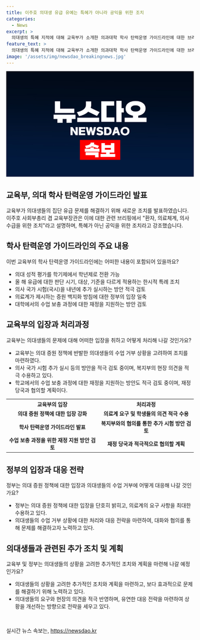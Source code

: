 ```yaml
---
title: 이주호 의대생 유급 유예는 특혜가 아니라 공익을 위한 조치
categories:
  - News
excerpt: >
  의대생의 특혜 지적에 대해 교육부가 소개한 의과대학 학사 탄력운영 가이드라인에 대한 브리핑을 통해, 이주호 사회부총리 겸 교육부장관이 환자, 의료체계, 의사 수급을 고려한 조치라고 설명했다. 의대 증원 정책 반발과 관련하여 유급 유예 및 다양한 특례 조치가 마련되었으며, 국시 추가 실시 방안도 검토 중이다. 뿐만 아니라, 각 의대에서 수업 보충 과정에 대한 재정을 지원하는 방안에 대해서도 논의되고 있다.
feature_text: >
  의대생의 특혜 지적에 대해 교육부가 소개한 의과대학 학사 탄력운영 가이드라인에 대한 브리핑을 통해, 이주호 사회부총리 겸 교육부장관이 환자, 의료체계, 의사 수급을 고려한 조치라고 설명했다. 의대 증원 정책 반발과 관련하여 유급 유예 및 다양한 특례 조치가 마련되었으며, 국시 추가 실시 방안도 검토 중이다. 뿐만 아니라, 각 의대에서 수업 보충 과정에 대한 재정을 지원하는 방안에 대해서도 논의되고 있다.
image: '/assets/img/newsdao_breakingnews.jpg'
---
```


<p><img src="/assets/img/newsdao_breakingnews.jpg" alt="implanttips 속보" /></p>

<h2>교육부, 의대 학사 탄력운영 가이드라인 발표</h2>

<p data-ke-size="size16">교육부가 의대생들의 집단 유급 문제를 해결하기 위해 새로운 조치를 발표하였습니다. 이주호 사회부총리 겸 교육부장관은 이에 대한 관련 브리핑에서 "환자, 의료체계, 의사 수급을 위한 조치"라고 설명하며, 특혜가 아닌 공익을 위한 조치라고 강조했습니다.</p>

<h2 data-ke-size="size26">학사 탄력운영 가이드라인의 주요 내용</h2>

<p data-ke-size="size16">이번 교육부의 학사 탄력운영 가이드라인에는 어떠한 내용이 포함되어 있을까요?</p>

<ul>
  <li>의대 성적 평가를 학기제에서 학년제로 전환 가능</li>
  <li>올 해 유급에 대한 판단 시기, 대상, 기준을 다르게 적용하는 한시적 특례 조치</li>
  <li>의사 국가 시험(국시)을 내년에 추가 실시하는 방안 적극 검토</li>
  <li>의료계가 제시하는 증원 백지화 방침에 대한 정부의 입장 일축</li>
  <li>대학에서의 수업 보충 과정에 대한 재정을 지원하는 방안 검토</li>
</ul>

<h2 data-ke-size="size26">교육부의 입장과 처리과정</h2>

<p data-ke-size="size16">교육부는 의대생들의 문제에 대해 어떠한 입장을 취하고 어떻게 처리해 나갈 것인가요?</p>

<ul>
  <li>교육부는 의대 증원 정책에 반발한 의대생들의 수업 거부 상황을 고려하여 조치를 마련하였다.</li>
  <li>의사 국가 시험 추가 실시 등의 방안을 적극 검토 중이며, 복지부의 현장 의견을 적극 수용하고 있다.</li>
  <li>학교에서의 수업 보충 과정에 대한 재정을 지원하는 방안도 적극 검토 중이며, 재정 당국과 협의할 계획이다.</li>
</ul>

<table>
  <tr>
    <th>교육부의 입장</th>
    <th>처리과정</th>
  </tr>
  <tr>
    <td style="text-align: center; height: 17px;"><b>의대 증원 정책에 대한 입장 강화</b></td>
    <td style="text-align: center; height: 17px;"><b>의료계 요구 및 학생들의 의견 적극 수용</b></td>
  </tr>
  <tr>
    <td style="text-align: center; height: 17px;"><b>학사 탄력운영 가이드라인 발표</b></td>
    <td style="text-align: center; height: 17px;"><b>복지부와의 협의를 통한 추가 시험 방안 검토</b></td>
  </tr>
  <tr>
    <td style="text-align: center; height: 17px;"><b>수업 보충 과정을 위한 재정 지원 방안 검토</b></td>
    <td style="text-align: center; height: 17px;"><b>재정 당국과 적극적으로 협의할 계획</b></td>
  </tr>
</table>

<h2 data-ke-size="size26">정부의 입장과 대응 전략</h2>

<p data-ke-size="size16">정부는 의대 증원 정책에 대한 입장과 의대생들의 수업 거부에 어떻게 대응해 나갈 것인가요?</p>

<ul>
  <li>정부는 의대 증원 정책에 대한 입장을 단호히 밝히고, 의료계의 요구 사항을 최대한 수용하고 있다.</li>
  <li>의대생들의 수업 거부 상황에 대한 처리와 대응 전략을 마련하여, 대화와 협의를 통해 문제를 해결하고자 노력하고 있다.</li>
</ul>

<h2 data-ke-size="size26">의대생들과 관련된 추가 조치 및 계획</h2>

<p data-ke-size="size16">교육부 및 정부는 의대생들의 상황을 고려한 추가적인 조치와 계획을 마련해 나갈 예정인가요?</p>

<ul>
  <li>의대생들의 상황을 고려한 추가적인 조치와 계획을 마련하고, 보다 효과적으로 문제를 해결하기 위해 노력하고 있다.</li>
  <li>의대생들의 요구와 현장의 의견을 적극 반영하며, 유연한 대응 전략을 마련하여 상황을 개선하는 방향으로 전략을 세우고 있다.</li>
</ul>

<p data-ke-size="size16">&nbsp;</p>
실시간 뉴스 속보는, <a href="https://newsdao.kr" rel="dofollow">https://newsdao.kr</a>


